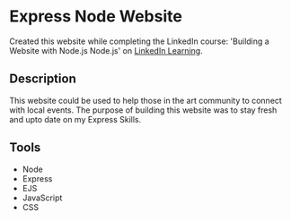 # Express Node Website

Created this website while completing the LinkedIn course: 'Building a Website with Node.js Node.js' on [LinkedIn Learning](https://www.linkedin.com/learning/building-a-website-with-node-js-and-express-js-3).

## Description
This website could be used to help those in the art community to connect with local events. The purpose of building this website was to stay fresh and upto date on my Express Skills. 

## Tools
- Node
- Express
- EJS
- JavaScript
- CSS


